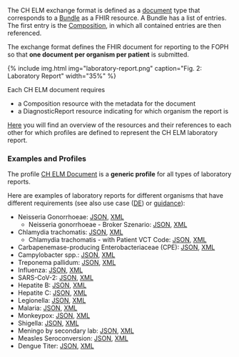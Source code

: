 The CH ELM exchange format is defined as a [document](https://hl7.org/fhir/R4/documents.html) type that corresponds to a [Bundle](https://hl7.org/fhir/R4/bundle.html) as a FHIR resource. A Bundle has a list of entries. The first entry is the [Composition](https://hl7.org/fhir/R4/composition.html), in which all contained entries are then referenced.

The exchange format defines the FHIR document for reporting to the FOPH so that **one document per organism per patient** is submitted. 

{% include img.html img="laboratory-report.png" caption="Fig. 2: Laboratory Report" width="35%" %}

Each CH ELM document requires

- a Composition resource with the metadata for the document
- a DiagnosticReport resource indicating for which organism the report is

[Here](profiles.html#overview) you will find an overview of the resources and their references to each other for which profiles are defined to represent the CH ELM laboratory report.

### Examples and Profiles
The profile [CH ELM Document](StructureDefinition-ch-elm-document.html) is a **generic profile** for all types of laboratory reports.

Here are examples of laboratory reports for different organisms that have different requirements (see also use case ([DE](usecase-german.html)) or [guidance](guidance.html)):
* Neisseria Gonorrhoeae: [JSON](Bundle-1Doc-NeisseriaGonorrhoeae.json.html), [XML](Bundle-1Doc-NeisseriaGonorrhoeae.xml.html)
   * Neisseria gonorrhoeae - Broker Szenario: [JSON](Bundle-1bDoc-NeisseriaGonorrhoeae.json.html), [XML](Bundle-1bDoc-NeisseriaGonorrhoeae.xml.html)
* Chlamydia trachomatis: [JSON](Bundle-2Doc-ChlamydiaTrachomatis.json.html), [XML](Bundle-2Doc-ChlamydiaTrachomatis.xml.html)
   * Chlamydia trachomatis - with Patient VCT Code: [JSON](Bundle-2Doc-ChlamydiaTrachomatis-Vct.json.html), [XML](Bundle-2Doc-ChlamydiaTrachomatis-Vct.xml.html)
* Carbapenemase-producing Enterobacteriaceae (CPE): [JSON](Bundle-3Doc-CPE.json.html), [XML](Bundle-3Doc-CPE.xml.html)
* Campylobacter spp.: [JSON](Bundle-4Doc-Campylobacter.json.html), [XML](Bundle-4Doc-Campylobacter.xml.html)
* Treponema pallidum: [JSON](Bundle-5Doc-TreponemaPallidum.json.html), [XML](Bundle-5Doc-TreponemaPallidum.xml.html) 
* Influenza: [JSON](Bundle-6Doc-Influenza.json.html), [XML](Bundle-6Doc-Influenza.xml.html) 
* SARS-CoV-2: [JSON](Bundle-7Doc-SARSCoV2.json.html), [XML](Bundle-7Doc-SARSCoV2.xml.html) 
* Hepatite B: [JSON](Bundle-8Doc-HepatiteB.json.html), [XML](Bundle-8Doc-HepatiteB.xml.html) 
* Hepatite C: [JSON](Bundle-9Doc-HepatiteC.json.html), [XML](Bundle-9Doc-HepatiteC.xml.html) 
* Legionella: [JSON](Bundle-10Doc-Legionella.json.html), [XML](Bundle-10Doc-Legionella.xml.html) 
* Malaria: [JSON](Bundle-11Doc-Malaria.json.html), [XML](Bundle-11Doc-Malaria.xml.html) 
* Monkeypox: [JSON](Bundle-12Doc-Monkeypox.json.html), [XML](Bundle-12Doc-Monkeypox.xml.html) 
* Shigella: [JSON](Bundle-13Doc-Shigella.json.html), [XML](Bundle-13Doc-Shigella.xml.html) 
* Meningo by secondary lab: [JSON](Bundle-14Doc-Meningo-SecLab.json.html), [XML](Bundle-14Doc-Meningo-SecLab.xml.html) 
* Measles Seroconversion: [JSON](Bundle-15Doc-Measles-Seroconversion.json.html), [XML](Bundle-15Doc-Measles-Seroconversion.xml.html) 
* Dengue Titer: [JSON](Bundle-16Doc-Dengue-Titer.json.html), [XML](Bundle-16Doc-Dengue-Titer.xml.html)